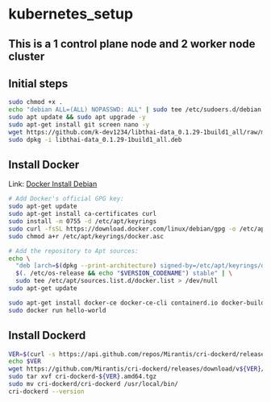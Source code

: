 # kubernetes_setup

## This is a 1 control plane node and 2 worker node cluster

## Initial steps

```bash
sudo chmod +x .
echo "debian ALL=(ALL) NOPASSWD: ALL" | sudo tee /etc/sudoers.d/debian
sudo apt update && sudo apt upgrade -y
sudo apt-get install git screen nano -y
wget https://github.com/k-dev1234/libthai-data_0.1.29-1build1_all/raw/main/libthai-data_0.1.29-1build1_all.deb && \
sudo dpkg -i libthai-data_0.1.29-1build1_all.deb
```

## Install Docker

Link: [Docker Install Debian](https://docs.docker.com/engine/install/debian/)

```bash
# Add Docker's official GPG key:
sudo apt-get update
sudo apt-get install ca-certificates curl
sudo install -m 0755 -d /etc/apt/keyrings
sudo curl -fsSL https://download.docker.com/linux/debian/gpg -o /etc/apt/keyrings/docker.asc
sudo chmod a+r /etc/apt/keyrings/docker.asc

# Add the repository to Apt sources:
echo \
  "deb [arch=$(dpkg --print-architecture) signed-by=/etc/apt/keyrings/docker.asc] https://download.docker.com/linux/debian \
  $(. /etc/os-release && echo "$VERSION_CODENAME") stable" | \
  sudo tee /etc/apt/sources.list.d/docker.list > /dev/null
sudo apt-get update

sudo apt-get install docker-ce docker-ce-cli containerd.io docker-buildx-plugin docker-compose-plugin -y
sudo docker run hello-world
```

## Install Dockerd

```bash
VER=$(curl -s https://api.github.com/repos/Mirantis/cri-dockerd/releases/latest|grep tag_name | cut -d '"' -f 4|sed 's/v//g')
echo $VER
wget https://github.com/Mirantis/cri-dockerd/releases/download/v${VER}/cri-dockerd-${VER}.amd64.tgz
sudo tar xvf cri-dockerd-${VER}.amd64.tgz
sudo mv cri-dockerd/cri-dockerd /usr/local/bin/
cri-dockerd --version
```

